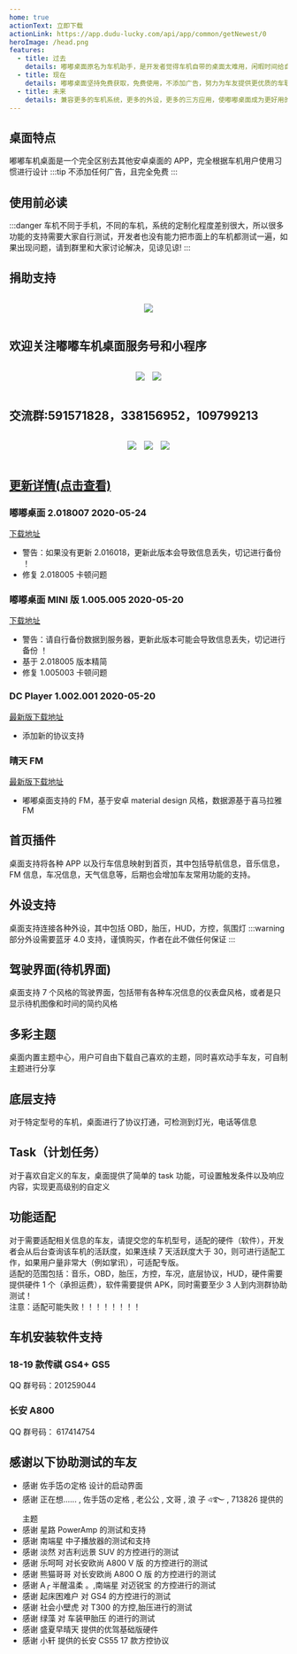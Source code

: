 ```yaml
---
home: true
actionText: 立即下载
actionLink: https://app.dudu-lucky.com/api/app/common/getNewest/0
heroImage: /head.png
features:
  - title: 过去
    details: 嘟嘟桌面原名为车机助手，是开发者觉得车机自带的桌面太难用，闲暇时间给自己定制的桌面
  - title: 现在
    details: 嘟嘟桌面坚持免费获取，免费使用，不添加广告，努力为车友提供更优质的车联网服务
  - title: 未来
    details: 兼容更多的车机系统，更多的外设，更多的三方应用，使嘟嘟桌面成为更好用的车机桌面
---
```


## 桌面特点

嘟嘟车机桌面是一个完全区别去其他安卓桌面的 APP，完全根据车机用户使用习惯进行设计
:::tip
不添加任何广告，且完全免费
:::

## 使用前必读

:::danger
车机不同于手机，不同的车机，系统的定制化程度差别很大，所以很多功能的支持需要大家自行测试，开发者也没有能力把市面上的车机都测试一遍，如果出现问题，请到群里和大家讨论解决，见谅见谅!
:::

## 捐助支持

<div align=center style="padding:10px">
  <img style="margin:5px" src="http://file-qiniu.dudu-lucky.com/sys/zhifu.jpg"/>
</div>

## 欢迎关注嘟嘟车机桌面服务号和小程序

<div align=center style="padding:10px">
  <img style="margin:5px" src="http://file-qiniu.dudu-lucky.com/sys/gzh_fwh.jpg"/>
  <img style="margin:5px" src="http://file-qiniu.dudu-lucky.com/sys/gzh_xcx.jpg"/>
</div>

## 交流群:591571828，338156952，109799213

<div align=center style="padding:10px">
  <img style="margin:5px" src="http://file-qiniu.dudu-lucky.com/sys/qunqcode3.png"/>
  <img style="margin:5px" src="http://file-qiniu.dudu-lucky.com/sys/qunqcode2.png"/>
  <img style="margin:5px" src="http://file-qiniu.dudu-lucky.com/sys/qunqcode.jpg"/>
</div>

## [更新详情(点击查看)](/guide/update.html)

### 嘟嘟桌面 2.018007 2020-05-24

[下载地址](https://app.dudu-lucky.com/api/app/common/getNewest/0)

- 警告：如果没有更新 2.016018，更新此版本会导致信息丢失，切记进行备份 ！
- 修复 2.018005 卡顿问题

### 嘟嘟桌面 MINI 版 1.005.005 2020-05-20

[下载地址](https://app.dudu-lucky.com/api/app/common/getNewest/3)

- 警告：请自行备份数据到服务器，更新此版本可能会导致信息丢失，切记进行备份 ！
- 基于 2.018005 版本精简
- 修复 1.005003 卡顿问题

### DC Player 1.002.001 2020-05-20

[最新版下载地址](https://app.dudu-lucky.com/api/app/common/getNewest/4)

- 添加新的协议支持

### 晴天 FM

[最新版下载地址](https://app.dudu-lucky.com/api/app/common/getNewest/5)

- 嘟嘟桌面支持的 FM，基于安卓 material design 风格，数据源基于喜马拉雅 FM

## 首页插件

桌面支持将各种 APP 以及行车信息映射到首页，其中包括导航信息，音乐信息，FM 信息，车况信息，天气信息等，后期也会增加车友常用功能的支持。

## 外设支持

桌面支持连接各种外设，其中包括 OBD，胎压，HUD，方控，氛围灯
:::warning
部分外设需要蓝牙 4.0 支持，谨慎购买，作者在此不做任何保证
:::

## 驾驶界面(待机界面)

桌面支持 7 个风格的驾驶界面，包括带有各种车况信息的仪表盘风格，或者是只显示待机图像和时间的简约风格

## 多彩主题

桌面内置主题中心，用户可自由下载自己喜欢的主题，同时喜欢动手车友，可自制主题进行分享

## 底层支持

对于特定型号的车机，桌面进行了协议打通，可检测到灯光，电话等信息

## Task（计划任务）

对于喜欢自定义的车友，桌面提供了简单的 task 功能，可设置触发条件以及响应内容，实现更高级别的自定义

## 功能适配

对于需要适配相关信息的车友，请提交您的车机型号，适配的硬件（软件），开发者会从后台查询该车机的活跃度，如果连续 7 天活跃度大于 30，则可进行适配工作，如果用户量非常大（例如掌讯），可适配专版。<br/>
适配的范围包括：音乐，OBD，胎压，方控，车况，底层协议，HUD，硬件需要提供硬件 1 个（承担运费），软件需要提供 APK，同时需要至少 3 人到内测群协助测试！<br/>
注意：适配可能失败！！！！！！！！

## 车机安装软件支持

### 18-19 款传祺 GS4+ GS5

QQ 群号码：201259044

### 长安 A800

QQ 群号码： 617414754

## 感谢以下协助测试的车友

- 感谢 佐手笾の定格 设计的启动界面
- 感谢 正在想...... , 佐手笾の定格 , 老公公 , 文哥 , 浪 子 এ࿐ , 713826 提供的主题
- 感谢 星路 PowerAmp 的测试和支持
- 感谢 南端星 中子播放器的测试和支持
- 感谢 淡然 对吉利远景 SUV 的方控进行的测试
- 感谢 乐呵呵 对长安欧尚 A800 V 版 的方控进行的测试
- 感谢 熊猫哥哥 对长安欧尚 A800 O 版 的方控进行的测试
- 感谢 A╭ 半醒温柔 。,南端星 对迈锐宝 的方控进行的测试
- 感谢 起床困难户 对 GS4 的方控进行的测试
- 感谢 社会小壁虎 对 T300 的方控,胎压进行的测试
- 感谢 绿藻 对 车装甲胎压 的进行的测试
- 感谢 盛夏早晴天 提供的优驾基础版硬件
- 感谢 小轩 提供的长安 CS55 17 款方控协议

<Footer/>

